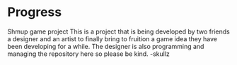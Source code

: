 # Progress
Shmup game project
This is a project that is being developed by two friends a designer and an artist 
to finally bring to fruition a game idea they have been developing for a while.
The designer is also programming and managing the repository here so please be kind.
-skullz
